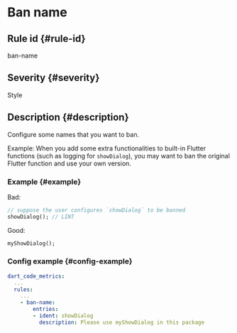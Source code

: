 # Ban name

## Rule id {#rule-id}

ban-name

## Severity {#severity}

Style

## Description {#description}

Configure some names that you want to ban.

Example: When you add some extra functionalities to built-in Flutter functions (such as logging for `showDialog`), you may want to ban the original Flutter function and use your own version.

### Example {#example}

Bad:

```dart
// suppose the user configures `showDialog` to be banned
showDialog(); // LINT
```

Good:

```dart
myShowDialog();
```

### Config example {#config-example}

```yaml
dart_code_metrics:
  ...
  rules:
    ...
    - ban-name:
        entries:
        - ident: showDialog
          description: Please use myShowDialog in this package
```

